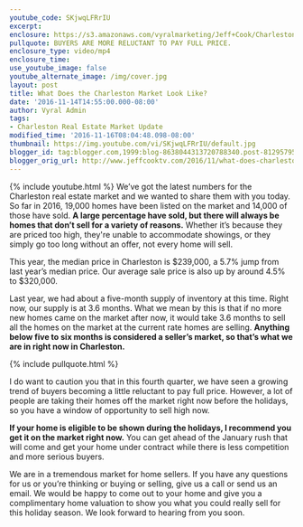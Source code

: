 ```yaml
---
youtube_code: SKjwqLFRrIU
excerpt:
enclosure: https://s3.amazonaws.com/vyralmarketing/Jeff+Cook/Charleston+Real+Estate+Agent-+October+Market+Update.mp4
pullquote: BUYERS ARE MORE RELUCTANT TO PAY FULL PRICE.
enclosure_type: video/mp4
enclosure_time:
use_youtube_image: false
youtube_alternate_image: /img/cover.jpg
layout: post
title: What Does the Charleston Market Look Like?
date: '2016-11-14T14:55:00.000-08:00'
author: Vyral Admin
tags:
- Charleston Real Estate Market Update
modified_time: '2016-11-16T08:04:48.098-08:00'
thumbnail: https://img.youtube.com/vi/SKjwqLFRrIU/default.jpg
blogger_id: tag:blogger.com,1999:blog-8638044313720788340.post-8129579598229930367
blogger_orig_url: http://www.jeffcooktv.com/2016/11/what-does-charleston-market-look-like.html
---
```

{% include youtube.html %}
We’ve got the latest numbers for the Charleston real estate market and we wanted to share them with you today. So far in 2016, 19,000 homes have been listed on the market and 14,000 of those have sold. **A large percentage have sold, but there will always be homes that don’t sell for a variety of reasons.** Whether it’s because they are priced too high, they're unable to accommodate showings, or they simply go too long without an offer, not every home will sell.

This year, the median price in Charleston is $239,000, a 5.7% jump from last year’s median price. Our average sale price is also up by around 4.5% to $320,000.

Last year, we had about a five-month supply of inventory at this time. Right now, our supply is at 3.6 months. What we mean by this is that if no more new homes came on the market after now, it would take 3.6 months to sell all the homes on the market at the current rate homes are selling. **Anything below five to six months is considered a seller’s market, so that’s what we are in right now in Charleston.**

{% include pullquote.html %}

I do want to caution you that in this fourth quarter, we have seen a growing trend of buyers becoming a little reluctant to pay full price. However, a lot of people are taking their homes off the market right now before the holidays, so you have a window of opportunity to sell high now.

**If your home is eligible to be shown during the holidays, I recommend you get it on the market right now.** You can get ahead of the January rush that will come and get your home under contract while there is less competition and more serious buyers.

We are in a tremendous market for home sellers. If you have any questions for us or you’re thinking or buying or selling, give us a call or send us an email. We would be happy to come out to your home and give you a complimentary home valuation to show you what you could really sell for this holiday season. We look forward to hearing from you soon.
